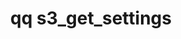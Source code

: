 ---
category: s3
command: s3_get_settings
keywords: qq, qq_cli, s3_get_settings
optional_options: []
permalink: /qq-cli-command-guide/s3/s3_get_settings.html
positional_options: []
sidebar: qq_cli_command_reference_sidebar
summary: This section explains how to use the <code>qq s3_get_settings</code> command.
synopsis: Get S3 server settings
title: qq s3_get_settings
usage: qq s3_get_settings [-h]
zendesk_source: qq CLI Command Guide

---